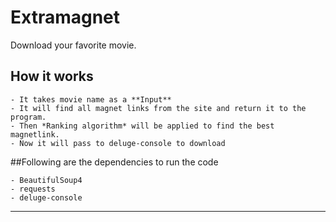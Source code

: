 # Extramagnet

Download your favorite movie.

## How it works
    - It takes movie name as a **Input**
    - It will find all magnet links from the site and return it to the program.
    - Then *Ranking algorithm* will be applied to find the best magnetlink.
    - Now it will pass to deluge-console to download

##Following are the dependencies to run the code
    
    - BeautifulSoup4
    - requests
    - deluge-console
---
